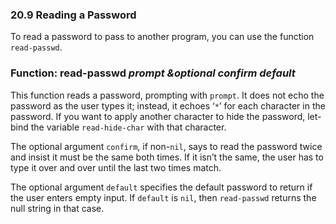 

### 20.9 Reading a Password

To read a password to pass to another program, you can use the function `read-passwd`.

### Function: **read-passwd** *prompt \&optional confirm default*

This function reads a password, prompting with `prompt`. It does not echo the password as the user types it; instead, it echoes ‘`*`’ for each character in the password. If you want to apply another character to hide the password, let-bind the variable `read-hide-char` with that character.

The optional argument `confirm`, if non-`nil`, says to read the password twice and insist it must be the same both times. If it isn’t the same, the user has to type it over and over until the last two times match.

The optional argument `default` specifies the default password to return if the user enters empty input. If `default` is `nil`, then `read-passwd` returns the null string in that case.
